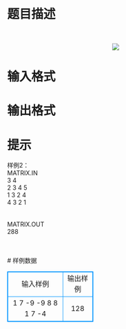 # 

 
 # 题目描述 
<p>
<br><center><img src="/source/joyoi/tyvj-2218/img/aHR0cDovL3d3dy5qb3lvaS5jbi9wcm9ibGVtL3R5dmotMjIxOC9wcm9ibGVtc19pbWFnZXMvMTA4MC8xLmJtcA==.bmp"></img></center></p> 

 
 # 输入格式 
<p>
</p> 

 
 # 输出格式 
<p>
</p> 

 
 # 提示 
<p>
样例2：<br>MATRIX.IN<br>3 4<br>2 3 4 5<br>1 3 2 4<br>4 3 2 1<br><br><br>MATRIX.OUT<br>288<br><br><br></p> 
# 样例数据
<style>
        table,table tr th, table tr td { border:1px solid #0094ff; }
        table { width: 200px; min-height: 25px; line-height: 25px; text-align: center; border-collapse: collapse;}   
    </style>
<table>
	<tr>
		<td>输入样例</td>
		<td>输出样例</td>
	</tr>
<tr><td>1 7
-9 -9 8 8 1 7 -4  
</td><td>128</td></tr></table>
